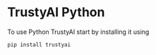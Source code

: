 # TrustyAI Python

To use Python TrustyAI start by installing it using

```shell
pip install trustyai
```